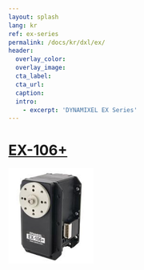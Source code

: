 ```yaml
---
layout: splash
lang: kr
ref: ex-series
permalink: /docs/kr/dxl/ex/
header:
  overlay_color:
  overlay_image:
  cta_label:
  cta_url:
  caption:
  intro:
    - excerpt: 'DYNAMIXEL EX Series'
---
```



# [EX-106+](#dx-113)

[![](/assets/images/dxl/ex/ex-106_product.png)](/docs/kr/dxl/ex/ex-106+/)
